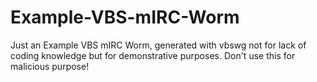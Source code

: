 # Example-VBS-mIRC-Worm
Just an Example VBS mIRC Worm, generated with vbswg not for lack of coding knowledge but for demonstrative purposes.
Don't use this for malicious purpose!

